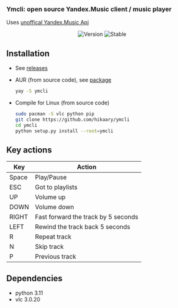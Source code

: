<h3>Ymcli: open source Yandex.Music client / music player</h3>
  Uses <a href="https://github.com/MarshalX/yandex-music-api">unoffical Yandex.Music Api</a> 
</p>

<!-- ![Screenshot]()   -->

<p align="center">
  <img alt="Version" src="https://img.shields.io/badge/Version-0.0.1-x.svg?style=flat-square&logoColor=white&color=blue">
  <img alt="Stable" src="https://img.shields.io/badge/Stable-0.0.1-x.svg?style=flat-square&logoColor=white&color=blue">
</p>

## Installation 
* See [releases](https://github.com/hikaary/ymcli/releases)

* AUR (from source code), see [package](https://aur.archlinux.org/packages/ymcli)
  ```sh
  yay -S ymcli 
  ```

* Compile for Linux (from source code)
  ```sh
  sudo pacman -S vlc python pip
  git clone https://github.com/hikaary/ymcli
  cd ymcli 
  python setup.py install --root=ymcli
  ```
## Key actions 

| Key | Action |
| ------------- | ------------- |
| Space | Play/Pause |
| ESC | Got to playlists |
| UP | Volume up |
| DOWN | Volume down | 
| RIGHT | Fast forward the track by 5 seconds |
| LEFT | Rewind the track back 5 seconds |
| R | Repeat track |
| N | Skip track |
| P | Previous track |

## Dependencies
* python 3.11
* vlc 3.0.20


